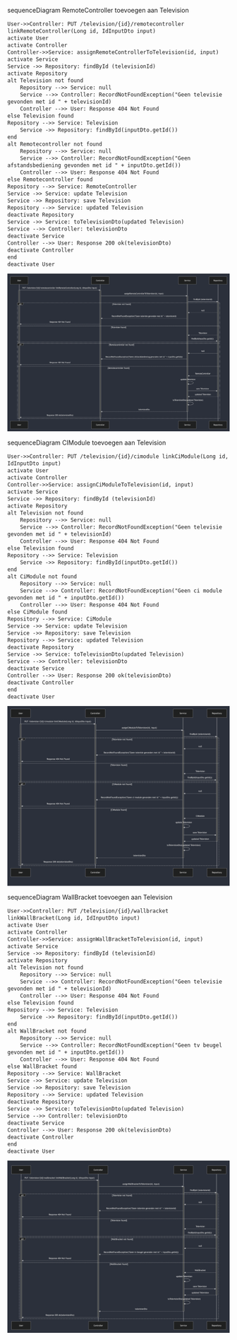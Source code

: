 sequenceDiagram RemoteController toevoegen aan Television

    User->>Controller: PUT /television/{id}/remotecontroller linkRemoteController(Long id, IdInputDto input)
    activate User
    activate Controller
    Controller->>Service: assignRemoteControllerToTelevision(id, input)
    activate Service
    Service ->> Repository: findById (televisionId)
    activate Repository
    alt Television not found
        Repository -->> Service: null
        Service -->> Controller: RecordNotFoundException("Geen televisie gevonden met id " + televisionId)
        Controller -->> User: Response 404 Not Found
    else Television found
    Repository -->> Service: Television
        Service ->> Repository: findById(inputDto.getId())
    end
    alt Remotecontroller not found
        Repository -->> Service: null
        Service -->> Controller: RecordNotFoundException("Geen afstandsbediening gevonden met id " + inputDto.getId())
        Controller -->> User: Response 404 Not Found
    else Remotecontroller found
    Repository -->> Service: RemoteController
    Service ->> Service: update Television
    Service ->> Repository: save Television
    Repository -->> Service: updated Television
    deactivate Repository
    Service ->> Service: toTelevisionDto(updated Television) 
    Service -->> Controller: televisionDto
    deactivate Service
    Controller -->> User: Response 200 ok(televisionDto)
    deactivate Controller
    end 
    deactivate User

<img src="RemoteController%20toevoegen%20aan%20Television.png">


sequenceDiagram CIModule toevoegen aan Television

    User->>Controller: PUT /television/{id}/cimodule linkCiModule(Long id, IdInputDto input)
    activate User
    activate Controller
    Controller->>Service: assignCiModuleToTelevision(id, input)
    activate Service
    Service ->> Repository: findById (televisionId)
    activate Repository
    alt Television not found
        Repository -->> Service: null
        Service -->> Controller: RecordNotFoundException("Geen televisie gevonden met id " + televisionId)
        Controller -->> User: Response 404 Not Found
    else Television found
    Repository -->> Service: Television
        Service ->> Repository: findById(inputDto.getId())
    end
    alt CiModule not found
        Repository -->> Service: null
        Service -->> Controller: RecordNotFoundException("Geen ci module gevonden met id " + inputDto.getId())
        Controller -->> User: Response 404 Not Found
    else CiModule found
    Repository -->> Service: CiModule
    Service ->> Service: update Television
    Service ->> Repository: save Television
    Repository -->> Service: updated Television
    deactivate Repository
    Service ->> Service: toTelevisionDto(updated Television) 
    Service -->> Controller: televisionDto
    deactivate Service
    Controller -->> User: Response 200 ok(televisionDto)
    deactivate Controller
    end 
    deactivate User

<img src="CIModule%20toevoegen%20aan%20Television.png">

sequenceDiagram WallBracket toevoegen aan Television

    User->>Controller: PUT /television/{id}/wallbracket linkWallBracket(Long id, IdInputDto input)
    activate User
    activate Controller
    Controller->>Service: assignWallBracketToTelevision(id, input)
    activate Service
    Service ->> Repository: findById (televisionId)
    activate Repository
    alt Television not found
        Repository -->> Service: null
        Service -->> Controller: RecordNotFoundException("Geen televisie gevonden met id " + televisionId)
        Controller -->> User: Response 404 Not Found
    else Television found
    Repository -->> Service: Television
        Service ->> Repository: findById(inputDto.getId())
    end
    alt WallBracket not found
        Repository -->> Service: null
        Service -->> Controller: RecordNotFoundException("Geen tv beugel gevonden met id " + inputDto.getId())
        Controller -->> User: Response 404 Not Found
    else WallBracket found
    Repository -->> Service: WallBracket
    Service ->> Service: update Television
    Service ->> Repository: save Television
    Repository -->> Service: updated Television
    deactivate Repository
    Service ->> Service: toTelevisionDto(updated Television) 
    Service -->> Controller: televisionDto
    deactivate Service
    Controller -->> User: Response 200 ok(televisionDto)
    deactivate Controller
    end 
    deactivate User

<img src="WallBracket%20toevoegen%20aan%20Television.png">


